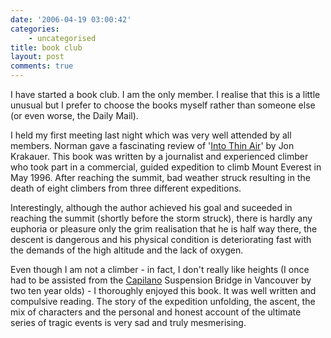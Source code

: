 ```yaml
---
date: '2006-04-19 03:00:42'
categories:
    - uncategorised
title: book club
layout: post
comments: true
---
```

I have started a book club. I am the only member. I realise that this is
a little unusual but I prefer to choose the books myself rather than
someone else (or even worse, the Daily Mail).

I held my first meeting last night which was very well attended by all
members. Norman gave a fascinating review of
'[Into Thin Air](http://www.amazon.co.uk/exec/obidos/ASIN/0330353977/ref=pd_kar_1/202-2505147-5837430)'
by Jon Krakauer. This book was written by a journalist and experienced
climber who took part in a commercial, guided expedition to climb
Mount Everest in May 1996. After reaching the summit, bad weather
struck resulting in the death of eight climbers from three different
expeditions.

Interestingly, although the author achieved his goal and suceeded in
reaching the summit (shortly before the storm struck), there is hardly
any euphoria or pleasure only the grim realisation that he is half way
there, the descent is dangerous and his physical condition is
deteriorating fast with the demands of the high altitude and the lack of
oxygen.

Even though I am not a climber - in fact, I don't really like heights
(I once had to be assisted from the
[Capilano](http://www.capbridge.com/) Suspension Bridge in
Vancouver by two ten year olds) - I thoroughly enjoyed this book. It
was well written and compulsive reading. The story of the expedition
unfolding, the ascent, the mix of characters and the personal and
honest account of the ultimate series of tragic events is very sad and
truly mesmerising.
